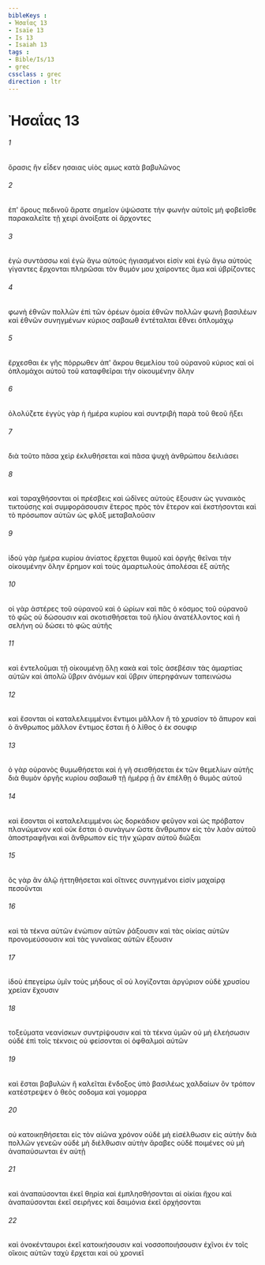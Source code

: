 ```yaml
---
bibleKeys : 
- Ἠσαΐας 13
- Isaïe 13
- Is 13
- Isaiah 13
tags : 
- Bible/Is/13
- grec
cssclass : grec
direction : ltr
---
```


# Ἠσαΐας 13

###### 1
ὅρασις ἣν εἶδεν ησαιας υἱὸς αμως κατὰ βαβυλῶνος
###### 2
ἐπ' ὄρους πεδινοῦ ἄρατε σημεῖον ὑψώσατε τὴν φωνὴν αὐτοῖς μὴ φοβεῖσθε παρακαλεῖτε τῇ χειρί ἀνοίξατε οἱ ἄρχοντες
###### 3
ἐγὼ συντάσσω καὶ ἐγὼ ἄγω αὐτούς ἡγιασμένοι εἰσίν καὶ ἐγὼ ἄγω αὐτούς γίγαντες ἔρχονται πληρῶσαι τὸν θυμόν μου χαίροντες ἅμα καὶ ὑβρίζοντες
###### 4
φωνὴ ἐθνῶν πολλῶν ἐπὶ τῶν ὀρέων ὁμοία ἐθνῶν πολλῶν φωνὴ βασιλέων καὶ ἐθνῶν συνηγμένων κύριος σαβαωθ ἐντέταλται ἔθνει ὁπλομάχῳ
###### 5
ἔρχεσθαι ἐκ γῆς πόρρωθεν ἀπ' ἄκρου θεμελίου τοῦ οὐρανοῦ κύριος καὶ οἱ ὁπλομάχοι αὐτοῦ τοῦ καταφθεῖραι τὴν οἰκουμένην ὅλην
###### 6
ὀλολύζετε ἐγγὺς γὰρ ἡ ἡμέρα κυρίου καὶ συντριβὴ παρὰ τοῦ θεοῦ ἥξει
###### 7
διὰ τοῦτο πᾶσα χεὶρ ἐκλυθήσεται καὶ πᾶσα ψυχὴ ἀνθρώπου δειλιάσει
###### 8
καὶ ταραχθήσονται οἱ πρέσβεις καὶ ὠδῖνες αὐτοὺς ἕξουσιν ὡς γυναικὸς τικτούσης καὶ συμφοράσουσιν ἕτερος πρὸς τὸν ἕτερον καὶ ἐκστήσονται καὶ τὸ πρόσωπον αὐτῶν ὡς φλὸξ μεταβαλοῦσιν
###### 9
ἰδοὺ γὰρ ἡμέρα κυρίου ἀνίατος ἔρχεται θυμοῦ καὶ ὀργῆς θεῖναι τὴν οἰκουμένην ὅλην ἔρημον καὶ τοὺς ἁμαρτωλοὺς ἀπολέσαι ἐξ αὐτῆς
###### 10
οἱ γὰρ ἀστέρες τοῦ οὐρανοῦ καὶ ὁ ὠρίων καὶ πᾶς ὁ κόσμος τοῦ οὐρανοῦ τὸ φῶς οὐ δώσουσιν καὶ σκοτισθήσεται τοῦ ἡλίου ἀνατέλλοντος καὶ ἡ σελήνη οὐ δώσει τὸ φῶς αὐτῆς
###### 11
καὶ ἐντελοῦμαι τῇ οἰκουμένῃ ὅλῃ κακὰ καὶ τοῖς ἀσεβέσιν τὰς ἁμαρτίας αὐτῶν καὶ ἀπολῶ ὕβριν ἀνόμων καὶ ὕβριν ὑπερηφάνων ταπεινώσω
###### 12
καὶ ἔσονται οἱ καταλελειμμένοι ἔντιμοι μᾶλλον ἢ τὸ χρυσίον τὸ ἄπυρον καὶ ὁ ἄνθρωπος μᾶλλον ἔντιμος ἔσται ἢ ὁ λίθος ὁ ἐκ σουφιρ
###### 13
ὁ γὰρ οὐρανὸς θυμωθήσεται καὶ ἡ γῆ σεισθήσεται ἐκ τῶν θεμελίων αὐτῆς διὰ θυμὸν ὀργῆς κυρίου σαβαωθ τῇ ἡμέρᾳ ᾗ ἂν ἐπέλθῃ ὁ θυμὸς αὐτοῦ
###### 14
καὶ ἔσονται οἱ καταλελειμμένοι ὡς δορκάδιον φεῦγον καὶ ὡς πρόβατον πλανώμενον καὶ οὐκ ἔσται ὁ συνάγων ὥστε ἄνθρωπον εἰς τὸν λαὸν αὐτοῦ ἀποστραφῆναι καὶ ἄνθρωπον εἰς τὴν χώραν αὐτοῦ διῶξαι
###### 15
ὃς γὰρ ἂν ἁλῷ ἡττηθήσεται καὶ οἵτινες συνηγμένοι εἰσίν μαχαίρᾳ πεσοῦνται
###### 16
καὶ τὰ τέκνα αὐτῶν ἐνώπιον αὐτῶν ῥάξουσιν καὶ τὰς οἰκίας αὐτῶν προνομεύσουσιν καὶ τὰς γυναῖκας αὐτῶν ἕξουσιν
###### 17
ἰδοὺ ἐπεγείρω ὑμῖν τοὺς μήδους οἳ οὐ λογίζονται ἀργύριον οὐδὲ χρυσίου χρείαν ἔχουσιν
###### 18
τοξεύματα νεανίσκων συντρίψουσιν καὶ τὰ τέκνα ὑμῶν οὐ μὴ ἐλεήσωσιν οὐδὲ ἐπὶ τοῖς τέκνοις οὐ φείσονται οἱ ὀφθαλμοὶ αὐτῶν
###### 19
καὶ ἔσται βαβυλών ἣ καλεῖται ἔνδοξος ὑπὸ βασιλέως χαλδαίων ὃν τρόπον κατέστρεψεν ὁ θεὸς σοδομα καὶ γομορρα
###### 20
οὐ κατοικηθήσεται εἰς τὸν αἰῶνα χρόνον οὐδὲ μὴ εἰσέλθωσιν εἰς αὐτὴν διὰ πολλῶν γενεῶν οὐδὲ μὴ διέλθωσιν αὐτὴν ἄραβες οὐδὲ ποιμένες οὐ μὴ ἀναπαύσωνται ἐν αὐτῇ
###### 21
καὶ ἀναπαύσονται ἐκεῖ θηρία καὶ ἐμπλησθήσονται αἱ οἰκίαι ἤχου καὶ ἀναπαύσονται ἐκεῖ σειρῆνες καὶ δαιμόνια ἐκεῖ ὀρχήσονται
###### 22
καὶ ὀνοκένταυροι ἐκεῖ κατοικήσουσιν καὶ νοσσοποιήσουσιν ἐχῖνοι ἐν τοῖς οἴκοις αὐτῶν ταχὺ ἔρχεται καὶ οὐ χρονιεῖ
